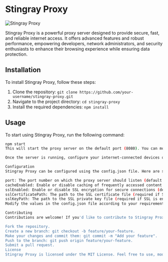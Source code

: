 # Stingray Proxy

![Stingray Proxy](stingray_logo.png)

Stingray Proxy is a powerful proxy server designed to provide secure, fast, and reliable internet access. It offers advanced features and robust performance, empowering developers, network administrators, and security enthusiasts to enhance their browsing experience while ensuring data protection.

## Installation

To install Stingray Proxy, follow these steps:

1. Clone the repository: `git clone https://github.com/your-username/stingray-proxy.git`
2. Navigate to the project directory: `cd stingray-proxy`
3. Install the required dependencies: `npm install`

## Usage

To start using Stingray Proxy, run the following command:

```bash
npm start
This will start the proxy server on the default port (8080). You can modify the port in the configuration file (see Configuration).

Once the server is running, configure your internet-connected devices or applications to use the Stingray Proxy by setting the proxy server address to localhost and the port to the one specified in the configuration.

Configuration
Stingray Proxy can be configured using the config.json file. Here are some key configuration options:

port: The port number on which the proxy server should listen (default: 8080).
cacheEnabled: Enable or disable caching of frequently accessed content (default: true).
sslEnabled: Enable or disable SSL encryption for secure connections (default: false).
sslCertificatePath: The path to the SSL certificate file (required if SSL is enabled).
sslKeyPath: The path to the SSL private key file (required if SSL is enabled).
Modify the values in the config.json file according to your requirements.

Contributing
Contributions are welcome! If you'd like to contribute to Stingray Proxy, please follow these steps:

Fork the repository.
Create a new branch: git checkout -b feature/your-feature.
Make your changes and commit them: git commit -m "Add your feature".
Push to the branch: git push origin feature/your-feature.
Submit a pull request.
License
Stingray Proxy is licensed under the MIT License. Feel free to use, modify, and distribute this project.